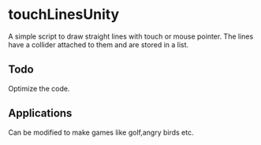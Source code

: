 # touchLinesUnity
A simple script to draw straight lines with touch or mouse pointer. The lines have a collider attached to them and are stored in a list.

## Todo
Optimize the code.

## Applications
Can be modified to make games like golf,angry birds etc.
